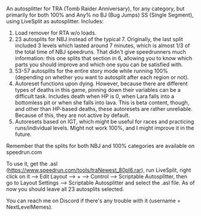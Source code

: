 An autosplitter for TRA (Tomb Raider Anniversary), for any category, but primarily for both 100% and Any% no BJ (Bug Jumps) SS (Single Segment), using LiveSplit as autosplitter. Includes:

1) Load remover for RTA w/o loads.
2) 23 autosplits for NBJ instead of the typical 7. Originally, the last split included 3 levels which lasted around 7 minutes, which is almost 1/3 of the total time of NBJ speedruns. That didn't give speedrunners much information: this one splits that section in 6, allowing you to know which parts you should improve and which one syou can be satisfied with.
2) 53-57 autosplits for the entire story mode while running 100% (depending on whether you want to autosplit after each region or not).
3) Autoreset functions upon dying. However, because there are different types of deaths in this game, pinning down their variables can be a difficult task. Includes death when HP is 0, when Lara falls into a bottomless pit or when she falls into lava. This is beta content, though, and other than HP-based deaths, these autoresets are rather unreliable. Because of this, they are not active by default.
4) Autoresets based on IGT, which might be useful for races and practicing runs/individual levels. Might not work 100%, and I might improve it in the future.

Remember that the splits for both NBJ and 100% categories are available on speedrun.com

To use it, get the .asl (https://www.speedrun.com/tools/traNewest_80pl6.rar), run LiveSplit, right click on it --> Edit Layout --> + --> Control --> Scriptable Autosplitter, then go to Layout Settings --> Scriptable Autosplitter and select the .asl file. As of now you should leave all 23 autosplits selected.

You can reach me on Discord if there's any trouble with it (username = NextLevelMemes).
